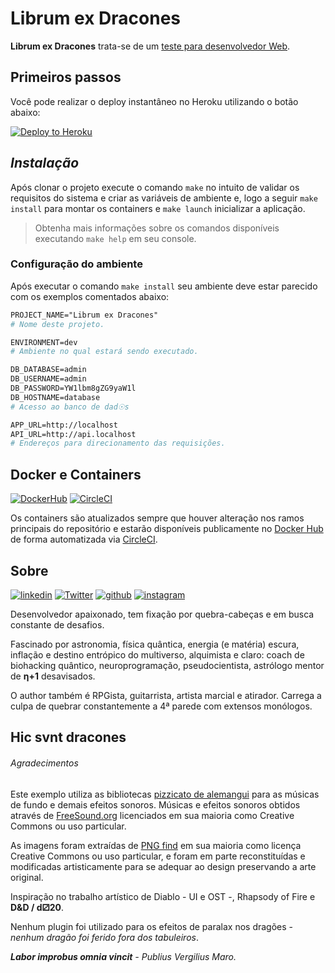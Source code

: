 # Librum ex Dracones

**Librum ex Dracones** trata-se de um [teste para desenvolvedor Web](https://github.com/WoopSicredi/jobs/issues/6).

## Primeiros passos

Você pode realizar o deploy instantâneo no Heroku utilizando o botão abaixo:

[![Deploy to Heroku](https://www.herokucdn.com/deploy/button.svg)](https://heroku.com/deploy)

## _Instalação_

Após clonar o projeto execute o comando `make` no intuito de validar os requisitos do sistema e criar as variáveis de ambiente e, logo a seguir `make install` para montar os containers e `make launch` inicializar a aplicação.

> Obtenha mais informações sobre os comandos disponíveis executando `make help` em seu console.

### Configuração do ambiente

Após executar o comando `make install` seu ambiente deve estar parecido com os exemplos comentados abaixo:

```apache
PROJECT_NAME="Librum ex Dracones"
# Nome deste projeto.

ENVIRONMENT=dev
# Ambiente no qual estará sendo executado.

DB_DATABASE=admin
DB_USERNAME=admin
DB_PASSWORD=YW1lbm8gZG9yaW1l
DB_HOSTNAME=database
# Acesso ao banco de dad☉s

APP_URL=http://localhost
API_URL=http://api.localhost
# Endereços para direcionamento das requisições.
```

## Docker e Containers
[url-dockerhub]: https://hub.docker.com/repository/docker/lambdadeveloper/sicredi
[url-circleci ]: https://app.circleci.com/pipelines/github/jmurowaniecki/sicredi-librum-ex-dracones

[![DockerHub][ico-dockerhub]][url-dockerhub]
[![CircleCI][ico-circleci]][url-circleci]

Os containers são atualizados sempre que houver alteração nos ramos principais do repositório e estarão disponíveis publicamente no [Docker Hub][url-dockerhub] de forma automatizada via [CircleCI][url-circleci].



## Sobre
<!-- Makefile:about -->
[![linkedin ][ico-linkedin ]](https://www.linkedin.com/in/php-developer)
[![Twitter  ][ico-twitter  ]](https://twitter.com/0xD3C0D3)
[![github   ][ico-github   ]](https://github.com/jmurowaniecki)
[![instagram][ico-instagram]](https://instagram.com/john.bmp)
<!-- Makefile:/about -->

Desenvolvedor apaixonado, tem fixação por quebra-cabeças e em busca constante de desafios.

Fascinado por astronomia, física quântica, energia (e matéria) escura, inflação e destino entrópico do multiverso, alquimista e claro: coach de biohacking quântico, neuroprogramação, pseudocientista, astrólogo mentor de **η+1** desavisados.

O author também é RPGista, guitarrista, artista marcial e atirador. Carrega a culpa de quebrar constantemente a 4ª parede com extensos monólogos.




## Hic svnt dracones
###### Agradecimentos

Este exemplo utiliza as bibliotecas [pizzicato de alemangui](https://github.com/alemangui/pizzicato) para as músicas de fundo e demais efeitos sonoros. Músicas e efeitos sonoros obtidos através de [FreeSound.org](https://freesound.org/) licenciados em sua maioria como Creative Commons ou uso particular.

As imagens foram extraídas de [PNG find](https://www.pngfind.com/) em sua maioria como licença Creative Commons ou uso particular, e foram em parte reconstituídas e modificadas artisticamente para se adequar ao design preservando a arte original.

Inspiração no trabalho artístico de Diablo - UI e OST -, Rhapsody of Fire e **D&D / d⚂20**.

Nenhum plugin foi utilizado para os efeitos de paralax nos dragões - _nenhum dragão foi ferido fora dos tabuleiros_.

_**Labor improbus omnia vincit** - Publius Vergilius Maro._



[](ASSETS)

[ico-twitter  ]: https://img.shields.io/badge/Twitter-0xD3C0D3-6f42c1?style=flat-square&logo=twitter&logoColor=fff
[ico-instagram]: https://img.shields.io/badge/Instagram-john.bmp-d73a49?style=flat-square&logo=instagram&logoColor=fff
[ico-linkedin ]: https://img.shields.io/badge/linkedin-php--developer-1488C6?style=flat-square&logo=linkedin&logoColor=fff
[ico-github   ]: https://img.shields.io/badge/github-jmurowaniecki-0366d6?style=flat-square&logo=github&logoColor=fff
[ico-dockerhub]: https://img.shields.io/badge/λ::dev-sicredi-099cec?style=flat-square&logo=docker&logoColor=fff
[ico-circleci]: https://img.shields.io/circleci/build/github/jmurowaniecki/sicredi-librum-ex-dracones?label=CircleCI&logo=circleci&style=flat-square&token=b9fd25eb908755fd60791b8b3bee30e4641ac9e7
